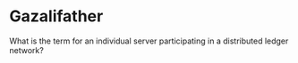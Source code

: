 # Gazalifather
What is the term for an individual server participating in a distributed ledger network?
